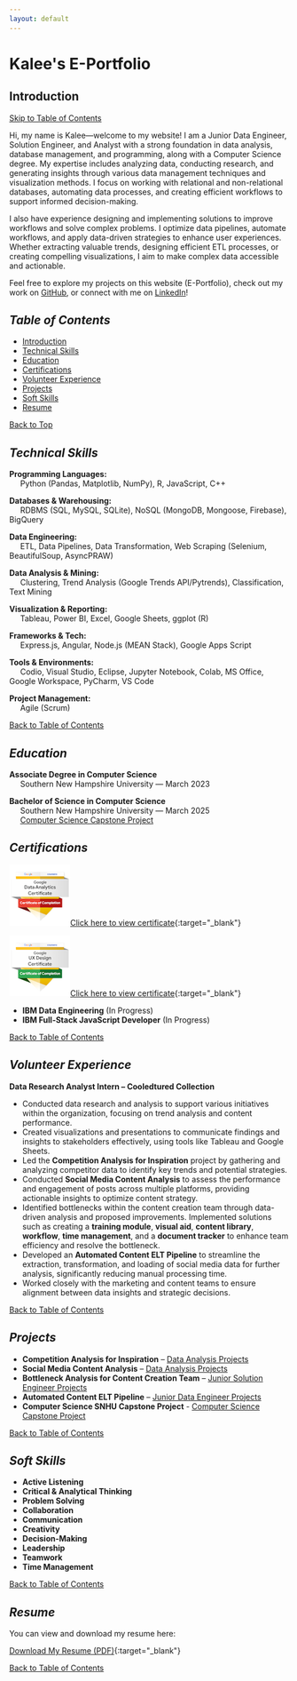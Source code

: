 ```yaml
---
layout: default
---
```

# Kalee's E-Portfolio

## Introduction
[Skip to Table of Contents](#table-of-contents)

Hi, my name is Kalee—welcome to my website! I am a Junior Data Engineer, Solution Engineer, and Analyst with a strong foundation in data analysis, database management, and programming, along with a Computer Science degree. My expertise includes analyzing data, conducting research, and generating insights through various data management techniques and visualization methods. I focus on working with relational and non-relational databases, automating data processes, and creating efficient workflows to support informed decision-making. 

I also have experience designing and implementing solutions to improve workflows and solve complex problems. I optimize data pipelines, automate workflows, and apply data-driven strategies to enhance user experiences. Whether extracting valuable trends, designing efficient ETL processes, or creating compelling visualizations, I aim to make complex data accessible and actionable.  

Feel free to explore my projects on this website (E-Portfolio), check out my work on [GitHub](https://github.com/Kalee914), or connect with me on [LinkedIn](https://www.linkedin.com/in/kalee-l-566433184/)! 

## _Table of Contents_
- [Introduction](#introduction)
- [Technical Skills](#technical-skills)
- [Education](#education)
- [Certifications](#certifications)
- [Volunteer Experience](#volunteer-experience)
- [Projects](#projects)
- [Soft Skills](#soft-skills)
- [Resume](#resume)

[Back to Top](#kalees-e-portfolio)

## _Technical Skills_

**Programming Languages:**  
&nbsp;&nbsp;&nbsp;&nbsp;&nbsp;Python (Pandas, Matplotlib, NumPy), R, JavaScript, C++  

**Databases & Warehousing:**  
&nbsp;&nbsp;&nbsp;&nbsp;&nbsp;RDBMS (SQL, MySQL, SQLite), NoSQL (MongoDB, Mongoose, Firebase), BigQuery  

**Data Engineering:**  
&nbsp;&nbsp;&nbsp;&nbsp;&nbsp;ETL, Data Pipelines, Data Transformation, Web Scraping (Selenium, BeautifulSoup, AsyncPRAW)  

**Data Analysis & Mining:**  
&nbsp;&nbsp;&nbsp;&nbsp;&nbsp;Clustering, Trend Analysis (Google Trends API/Pytrends), Classification, Text Mining  

**Visualization & Reporting:**  
&nbsp;&nbsp;&nbsp;&nbsp;&nbsp;Tableau, Power BI, Excel, Google Sheets, ggplot (R)  

**Frameworks & Tech:**  
&nbsp;&nbsp;&nbsp;&nbsp;&nbsp;Express.js, Angular, Node.js (MEAN Stack), Google Apps Script

**Tools & Environments:**  
&nbsp;&nbsp;&nbsp;&nbsp;&nbsp;Codio, Visual Studio, Eclipse, Jupyter Notebook, Colab, MS Office, Google Workspace, PyCharm, VS Code  

**Project Management:**  
&nbsp;&nbsp;&nbsp;&nbsp;&nbsp;Agile (Scrum)  

[Back to Table of Contents](#table-of-contents)

## _Education_

**Associate Degree in Computer Science**  
&nbsp;&nbsp;&nbsp;&nbsp;&nbsp;Southern New Hampshire University — March 2023  

**Bachelor of Science in Computer Science**  
&nbsp;&nbsp;&nbsp;&nbsp;&nbsp;Southern New Hampshire University — March 2025  
&nbsp;&nbsp;&nbsp;&nbsp;&nbsp;[Computer Science Capstone Project](./cs-capstone.html)  

## _Certifications_  

![Google Data Analytics Professional Certificate](assets/img/google-data-analystic-cert-small.png)[Click here to view certificate](https://coursera.org/share/ba9fb6984954d1f7f568b757fae57747){:target="_blank"}  

![Google UX Design Professional Certificate](assets/img/google-ux-design-professional-cert-small.png)[Click here to view certificate](https://coursera.org/share/1c6a7f20e76947b027bacb0d5b7d0a84){:target="_blank"}  

- **IBM Data Engineering** (In Progress)  
- **IBM Full-Stack JavaScript Developer** (In Progress)  

[Back to Table of Contents](#table-of-contents)

## _Volunteer Experience_  

**Data Research Analyst Intern – Cooledtured Collection**  
- Conducted data research and analysis to support various initiatives within the organization, focusing on trend analysis and content performance.  
- Created visualizations and presentations to communicate findings and insights to stakeholders effectively, using tools like Tableau and Google Sheets.  
- Led the **Competition Analysis for Inspiration** project by gathering and analyzing competitor data to identify key trends and potential strategies.  
- Conducted **Social Media Content Analysis** to assess the performance and engagement of posts across multiple platforms, providing actionable insights to optimize content strategy.  
- Identified bottlenecks within the content creation team through data-driven analysis and proposed improvements. Implemented solutions such as creating a **training module**, **visual aid**, **content library**, **workflow**, **time management**, and a **document tracker** to enhance team efficiency and resolve the bottleneck.  
- Developed an **Automated Content ELT Pipeline** to streamline the extraction, transformation, and loading of social media data for further analysis, significantly reducing manual processing time.  
- Worked closely with the marketing and content teams to ensure alignment between data insights and strategic decisions.  

[Back to Table of Contents](#table-of-contents)

## _Projects_  

- **Competition Analysis for Inspiration** – [Data Analysis Projects](./data-analysis.html)  
- **Social Media Content Analysis** – [Data Analysis Projects](./data-analysis.html)  
- **Bottleneck Analysis for Content Creation Team** – [Junior Solution Engineer Projects](./solution-engineering.html)  
- **Automated Content ELT Pipeline** – [Junior Data Engineer Projects](./data-engineering.html)
- **Computer Science SNHU Capstone Project** - [Computer Science Capstone Project](./cs-capstone.html)   

[Back to Table of Contents](#table-of-contents)

## _Soft Skills_  

- **Active Listening**
- **Critical & Analytical Thinking**
- **Problem Solving**
- **Collaboration**
- **Communication**
- **Creativity**
- **Decision-Making**
- **Leadership**
- **Teamwork**
- **Time Management** 

[Back to Table of Contents](#table-of-contents)

## _Resume_  
You can view and download my resume here:  

[Download My Resume (PDF)](assets/KaLee_Li_Resume_Watermarked_25.pdf){:target="_blank"}

[Back to Table of Contents](#table-of-contents)